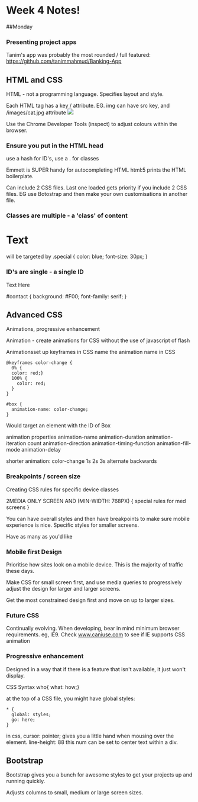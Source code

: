 # Week 4 Notes!

##Monday

### Presenting project apps

Tanim's app was probably the most rounded / full featured: https://github.com/tanimmahmud/Banking-App

## HTML and CSS

HTML - not a programming language. Specifies layout and style.

Each HTML tag has a key / attribute.
EG. img can have src key, and /images/cat.jpg attribute <img src='images/cat.jpg'>

Use the Chrome Developer Tools (inspect) to adjust colours within the browser.

### Ensure you put <meta charset="utf-8"> in the HTML head

use a hash for ID's,
use a . for classes

Emmett is SUPER handy for autocompleting HTML
html:5 prints the HTML boilerplate.

Can include 2 CSS files.
Last one loaded gets priority if you include 2 CSS files. EG use Botostrap and then make your own customisations in another file.

### Classes are multiple - a 'class' of content

<h1 class="special">Text</h1>
will be targeted by
.special {
  color: blue;
  font-size: 30px;
}

### ID's are single - a single ID

<div id="contact">Text Here</div>

#contact {
  background: #F00;
  font-family: serif;
}

## Advanced CSS

Animations, progressive enhancement

Animation - create animations for CSS without the use of javascript of flash

Animationsset up keyframes in CSS
name the animation name in CSS
```
@keyframes color-change {
  0% {
  color: red;}
  100% {
    color: red;
  }
}
```

```
#box {
  animation-name: color-change;
}
```

Would target an element with the ID of Box

animation properties
animation-name
animation-duration
animation-iteration count
animation-direction
animation-timing-function
animation-fill-mode
animation-delay

shorter animation: color-change 1s 2s 3s alternate backwards

### Breakpoints / screen size

Creating CSS rules for specific device classes

2MEDIA ONLY SCREEN AND (MIN-WIDTH: 768PX) {
  special rules for med screens
}

You can have overall styles and then have breakpoints to make sure mobile experience is nice. Specific styles for smaller screens.

Have as many as you'd like


### Mobile first Design

Prioritise how sites look on a mobile device. This is the majority of traffic these days.

Make CSS for small screen first, and use media queries to progressively adjust the design for larger and larger screens.

Get the most constrained design first and move on up to larger sizes.

### Future CSS

Continually evolving. When developing, bear in mind minimum browser requirements. eg, IE9.
Check www.caniuse.com to see if IE supports CSS animation

### Progressive enhancement

Designed in a way that if there is a feature that isn't available, it just won't display.


CSS Syntax
who{ what: how;}

at the top of a CSS file, you might have global styles:

```
* {
  global: styles;
  go: here;
}
```

in css, cursor: pointer; gives you a little hand when mousing over the element.
 line-height: 88
 this num can be set to center text within a div.

 ## Bootstrap

 Bootstrap gives you a bunch for awesome styles to get your projects up and running quickly.

Adjusts columns to small, medium or large  screen sizes.
